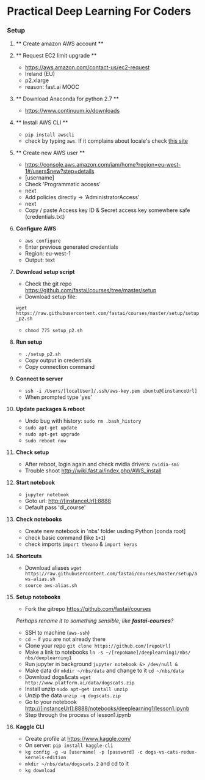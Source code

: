 # Practical Deep Learning For Coders

### Setup

1. ** Create amazon AWS account **

2. ** Request EC2 limit upgrade **
	* <https://aws.amazon.com/contact-us/ec2-request>
	* Ireland (EU)
	* p2.xlarge
	* reason: fast.ai MOOC

3. ** Download Anaconda for python 2.7 **
	* <https://www.continuum.io/downloads>

4. ** Install AWS CLI **
	* `pip install awscli`
	* check by typing `aws`. If it complains about locale's check [this site](https://coderwall.com/p/-k_93g/mac-os-x-valueerror-unknown-locale-utf-8-in-python)
	
		
5. ** Create new AWS user **
	* <https://console.aws.amazon.com/iam/home?region=eu-west-1#/users$new?step=details>
	* [username] 
	* Check 'Programmatic access'
	* next
	* Add policies directly -> 'AdministratorAccess'
	* next
	* Copy / paste Access key ID & Secret access key somewhere safe (credentials.txt)
	
6. **Configure AWS**
	* `aws configure`
	* Enter previous generated credentials
	* Region: eu-west-1
	* Output: text

7. **Download setup script**
	* Check the git repo <https://github.com/fastai/courses/tree/master/setup>
	* Download setup file: 
	
	`wget https://raw.githubusercontent.com/fastai/courses/master/setup/setup_p2.sh` 	
	* `chmod 775 setup_p2.sh`
	
8. **Run setup**
	* `./setup_p2.sh`
	* Copy output in credentials
	* Copy connection command
	
9. **Connect to server**
	* `ssh -i /Users/[localUser]/.ssh/aws-key.pem ubuntu@[instanceUrl]`
	* When prompted type 'yes'

10. **Update packages & reboot**
	* Undo bug with history: `sudo rm .bash_history`
	* `sudo apt-get update`
	* `sudo apt-get upgrade`
	* `sudo reboot now`
	
11. **Check setup**
	* After reboot, login again and check nvidia drivers: `nvidia-smi`
	* Trouble shoot <http://wiki.fast.ai/index.php/AWS_install> 
	
12. **Start notebook**
	* `jupyter notebook`
	* Goto url: <http://[instanceUrl]:8888>
	* Default pass 'dl_course'

13. **Check notebooks**
	* Create new notebook in 'nbs' folder usding Python [conda root]
	* check basic command (like `1+1`)
	* check imports `import theano` & `import keras`
	
14. **Shortcuts**
	* Download aliases 
	`wget https://raw.githubusercontent.com/fastai/courses/master/setup/aws-alias.sh`
	* `source aws-alias.sh`

15. **Setup notebooks**
	* Fork the gitrepo <https://github.com/fastai/courses>
	
	*Perhaps rename it to something sensible, like **fastai-courses**?*
	
	* SSH to machine (`aws-ssh`)
	* `cd ~` if you are not already there
	* Clone your repo `git clone https://github.com/[repoUrl]`
	* Make a link to notebooks `ln -s ~/[repoName]/deeplearning1/nbs/ nbs/deeplearning1`
	* Run jupyter in background `jupyter notebook &> /dev/null &`
	* Make data dir `mkdir ~/nbs/data` and change to it `cd ~/nbs/data`
	* Download dogs&cats `wget http://www.platform.ai/data/dogscats.zip`
	* Install unzip `sudo apt-get install unzip`
	* Unzip the data `unzip -q dogscats.zip`
	* Go to your notebook <http://[instanceUrl]:8888/notebooks/deeplearning1/lesson1.ipynb>
	* Step through the process of lesson1.ipynb
	 
16. **Kaggle CLI**
	* Create profile at <https://www.kaggle.com/>
	* On server: `pip install kaggle-cli`
	* `kg config -g -u [username] -p [password] -c dogs-vs-cats-redux-kernels-edition`
	* `mkdir ~/nbs/data/dogscats.2` and cd to it
	* `kg download`
	


	 	

